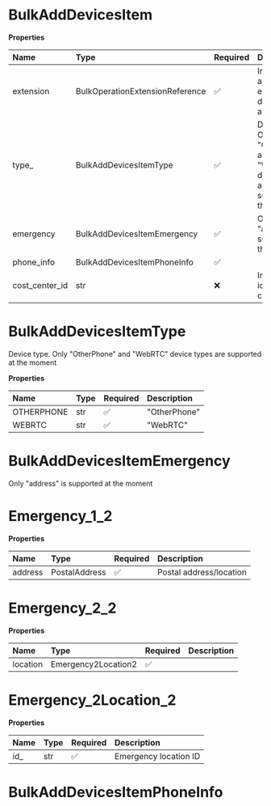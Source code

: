 # BulkAddDevicesItem

**Properties**

| Name           | Type                            | Required | Description                                                                          |
| :------------- | :------------------------------ | :------- | :----------------------------------------------------------------------------------- |
| extension      | BulkOperationExtensionReference | ✅       | Information about an extension this device is assigned to                            |
| type\_         | BulkAddDevicesItemType          | ✅       | Device type. Only "OtherPhone" and "WebRTC" device types are supported at the moment |
| emergency      | BulkAddDevicesItemEmergency     | ✅       | Only "address" is supported at the moment                                            |
| phone_info     | BulkAddDevicesItemPhoneInfo     | ✅       |                                                                                      |
| cost_center_id | str                             | ❌       | Internal identifier of a cost center                                                 |

# BulkAddDevicesItemType

Device type. Only "OtherPhone" and "WebRTC" device types are supported at the moment

**Properties**

| Name       | Type | Required | Description  |
| :--------- | :--- | :------- | :----------- |
| OTHERPHONE | str  | ✅       | "OtherPhone" |
| WEBRTC     | str  | ✅       | "WebRTC"     |

# BulkAddDevicesItemEmergency

Only "address" is supported at the moment

# Emergency_1_2

**Properties**

| Name    | Type          | Required | Description             |
| :------ | :------------ | :------- | :---------------------- |
| address | PostalAddress | ✅       | Postal address/location |

# Emergency_2_2

**Properties**

| Name     | Type                | Required | Description |
| :------- | :------------------ | :------- | :---------- |
| location | Emergency2Location2 | ✅       |             |

# Emergency_2Location_2

**Properties**

| Name | Type | Required | Description           |
| :--- | :--- | :------- | :-------------------- |
| id\_ | str  | ✅       | Emergency location ID |

# BulkAddDevicesItemPhoneInfo

<!-- This file was generated by liblab | https://liblab.com/ -->
